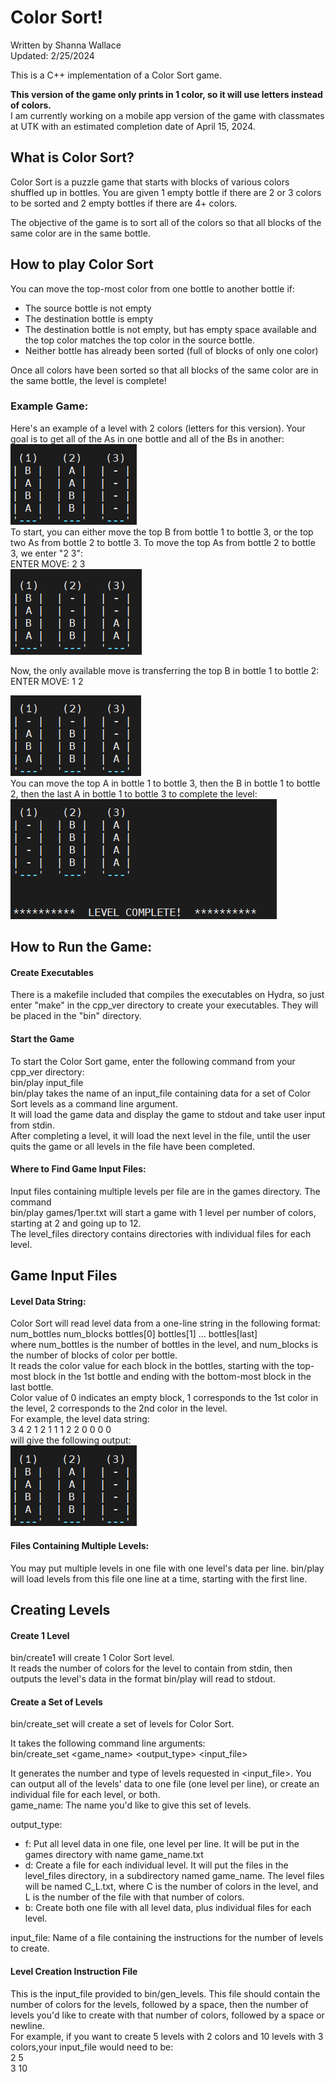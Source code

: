 # Color Sort!
Written by Shanna Wallace<br>
Updated: 2/25/2024

This is a C++ implementation of a Color Sort game.<br>

**This version of the game only prints in 1 color, so it will use letters instead of colors.**<br>
I am currently working on a mobile app version of the game with classmates at UTK with an estimated completion date of April 15, 2024.

## What is Color Sort?
Color Sort is a puzzle game that starts with blocks of various colors shuffled up in bottles. You are given 1 empty bottle if there are 2 or 3 colors to be sorted and 2 empty bottles if there are 4+ colors.<br>

The objective of the game is to sort all of the colors so that all blocks of the same color are in the same bottle.

## How to play Color Sort
You can move the top-most color from one bottle to another bottle if: 
* The source bottle is not empty
* The destination bottle is empty 
* The destination bottle is not empty, but has empty space available and the top color matches the top color in the source bottle.
* Neither bottle has already been sorted (full of blocks of only one color) <br>

Once all colors have been sorted so that all blocks of the same color are in the same bottle, the level is complete! 

### Example Game:
Here's an example of a level with 2 colors (letters for this version). Your goal is to get all of the As in one bottle and all of the Bs in another:<br>
![initial state](instr_pics/initial.png)
<br>To start, you can either move the top B from bottle 1 to bottle 3, or the top two As from bottle 2 to bottle 3. 
To move the top As from bottle 2 to bottle 3, we enter "2 3":<br>
ENTER MOVE: 2 3<br>
![after 1st move](instr_pics/2.png) <br>

Now, the only available move is transferring the top B in bottle 1 to bottle 2:<br>
ENTER MOVE: 1 2<br>

![after 2nd move](instr_pics/3.png)<br>
You can move the top A in bottle 1 to bottle 3, then the B in bottle 1 to bottle 2, then the last A in bottle 1 to bottle 3 to complete the level:<br>
![complete level](instr_pics/complete.png)<br>

## How to Run the Game:
#### Create Executables
There is a makefile included that compiles the executables on Hydra, so just enter "make" in the cpp_ver directory to create your executables. They will be placed in the "bin" directory. 

#### Start the Game
To start the Color Sort game, enter the following command from your cpp_ver directory:<br>
bin/play input_file <br>
bin/play takes the name of an input_file containing data for a set of Color Sort levels as a command line argument. <br>
It will load the game data and display the game to stdout and take user input from stdin. <br>
After completing a level, it will load the next level in the file, until the user quits the game or all levels in the file have been completed. 

#### Where to Find Game Input Files:
Input files containing multiple levels per file are in the games directory. The command <br>
bin/play games/1per.txt will start a game with 1 level per number of colors, starting at 2 and going up to 12. <br>
The level_files directory contains directories with individual files for each level. 

## Game Input Files
#### Level Data String:
Color Sort will read level data from a one-line string in the following format: <br>
num_bottles num_blocks bottles[0] bottles[1] ... bottles[last] <br>
where num_bottles is the number of bottles in the level, and num_blocks is the number of blocks of color per bottle. <br>
It reads the color value for each block in the bottles, starting with the top-most block in the 1st bottle and ending with the bottom-most block in the last bottle. <br>
Color value of 0 indicates an empty block, 1 corresponds to the 1st color in the level, 2 corresponds to the 2nd color in the level. <br>
For example, the level data string: <br> 
3 4 2 1 2 1 1 1 2 2 0 0 0 0  <br>
will give the following output:<br>
![initial state](instr_pics/initial.png)

#### Files Containing Multiple Levels:
You may put multiple levels in one file with one level's data per line. bin/play will load levels from  this file one line at a time, starting with the first line. 


## Creating Levels
#### Create 1 Level
bin/create1 will create 1 Color Sort level. <br>
It reads the number of colors for the level to contain from stdin, then outputs the level's data in the format bin/play will read to stdout.


#### Create a Set of Levels
bin/create_set will create a set of levels for Color Sort.

It takes the following command line arguments:<br>
bin/create_set <game_name> <output_type> <input_file><br>

It generates the number and type of levels requested in <input_file>. You can output all of the levels' data to one file (one level per line), or create an individual file for each level, or both. <br>
game_name: The name you'd like to give this set of levels.<br>

output_type: <br>
 * f: Put all level data in one file, one level per line. It will be put in the games directory with name game_name.txt
 * d: Create a file for each individual level. It will put the files in the level_files directory, in a subdirectory named game_name. The level files will be named C_L.txt, where C is the number of colors in the level, and L is the number of the file with that number of colors.
 * b: Create both one file with all level data, plus individual files for each level.<br>
 
 input_file: Name of a file containing the instructions for the number of levels to create. 

#### Level Creation Instruction File
This is the input_file provided to bin/gen_levels.
This file should contain the number of colors for the levels, followed by a space, then the number of levels you'd like to create with that number of colors, followed by a space or newline. <br>
For example, if you want to create 5 levels with 2 colors and 10 levels with 3 colors,your input_file would need to be: <br>
 2 5 <br>
 3 10
